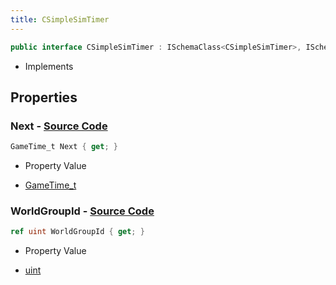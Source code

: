 ```yaml
---
title: CSimpleSimTimer
---
```


```csharp
public interface CSimpleSimTimer : ISchemaClass<CSimpleSimTimer>, ISchemaField, ISchemaClass, INativeHandle
```

- Implements

## Properties

### **Next** - [Source Code](https://github.com/swiftly-solution/swiftlys2/blob/main/managed/src/SwiftlyS2.Generated/Schemas/Interfaces/CSimpleSimTimer.cs#L16)

```csharp
GameTime_t Next { get; }
```

- Property Value

- [GameTime_t](/docs/api/shared/schemadefinitions/gametime_t)

### **WorldGroupId** - [Source Code](https://github.com/swiftly-solution/swiftlys2/blob/main/managed/src/SwiftlyS2.Generated/Schemas/Interfaces/CSimpleSimTimer.cs#L18)

```csharp
ref uint WorldGroupId { get; }
```

- Property Value

- [uint](https://learn.microsoft.com/dotnet/api/system.uint32)

